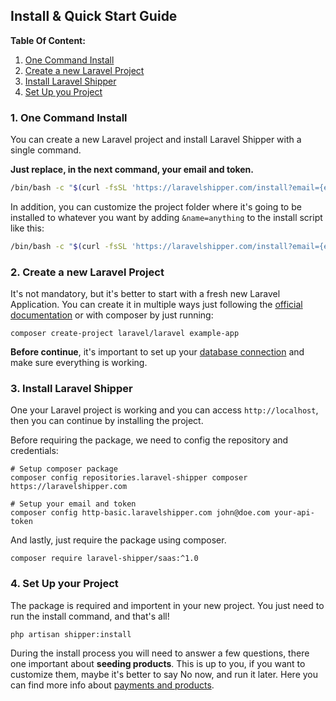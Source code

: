 ## Install & Quick Start Guide

**Table Of Content:**

1. [One Command Install](/doc/install.md#1-one-command-install)
2. [Create a new Laravel Project](/doc/install.md#2-create-a-new-laravel-project)
3. [Install Laravel Shipper](/doc/install.md#3-install-laravel-shipper)
4. [Set Up you Project](/doc/install.md#4-set-up-your-project)

### 1. One Command Install

You can create a new Laravel project and install Laravel Shipper with a single command.

**Just replace, in the next command, your email and token.**

```bash
/bin/bash -c "$(curl -fsSL 'https://laravelshipper.com/install?email={email}&token={token}')"
```

In addition, you can customize the project folder where it's going to be installed to whatever you want by adding `&name=anything` to the install script like this:

```bash
/bin/bash -c "$(curl -fsSL 'https://laravelshipper.com/install?email={email}&token={token}&name={name}')"
```

### 2. Create a new Laravel Project

It's not mandatory, but it's better to start with a fresh new Laravel Application. You can create it in multiple ways just following the [official documentation](https://laravel.com/docs/11.x#creating-a-laravel-project) or with composer by just running:

```
composer create-project laravel/laravel example-app
```

**Before continue**, it's important to set up your [database connection](https://laravel.com/docs/11.x#databases-and-migrations) and make sure everything is working.


### 3. Install Laravel Shipper

One your Laravel project is working and you can access `http://localhost`, then you can continue by installing the project.

Before requiring the package, we need to config the repository and credentials:

```shell
# Setup composer package
composer config repositories.laravel-shipper composer https://laravelshipper.com

# Setup your email and token
composer config http-basic.laravelshipper.com john@doe.com your-api-token
```

And lastly, just require the package using composer.

```
composer require laravel-shipper/saas:^1.0
```

### 4. Set Up your Project

The package is required and importent in your new project. You just need to run the install command, and that's all!

```shell
php artisan shipper:install
```

During the install process you will need to answer a few questions, there one important about **seeding products**. This is up to you, if you want to customize them, maybe it's better to say No now, and run it later. Here you can find more info about [payments and products](/doc/payments-and-products.md).
